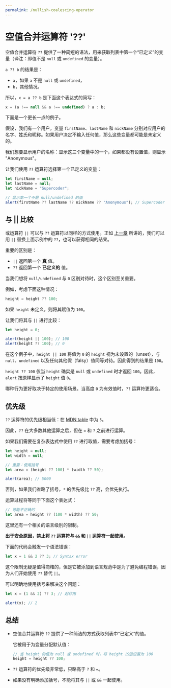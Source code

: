 ```yaml
---
permalink: /nullish-coalescing-operator
---
```


# 空值合并运算符 '??'

空值合并运算符 `??` 提供了一种简短的语法，用来获取列表中第一个“已定义”的变量（译注：即值不是 `null` 或 `undefined` 的变量）。

`a ?? b` 的结果是：
- `a`，如果 `a` 不是 `null` 或 `undefined`，
- `b`，其他情况。

所以，`x = a ?? b` 是下面这个表达式的简写：

```js
x = (a !== null && a !== undefined) ? a : b;
```

下面是一个更长一点的例子。

假设，我们有一个用户，变量 `firstName`、`lastName` 和 `nickName` 分别对应用户的名字、姓氏和昵称。如果用户决定不输入任何值，那么这些变量都可能是未定义的。

我们想要显示用户的名称：显示这三个变量中的一个，如果都没有设置值，则显示 "Anonymous"。

让我们使用 `??` 运算符选择第一个已定义的变量：

```js {5-6}
let firstName = null;
let lastName = null;
let nickName = "Supercoder";

// 显示第一个不是 null/undefined 的值
alert(firstName ?? lastName ?? nickName ?? "Anonymous"); // Supercoder
```

## 与 || 比较

或运算符 `||` 可以与 `??` 运算符以同样的方式使用。正如 [上一章](/logical-operators#or-finds-the-first-truthy-value) 所讲的，我们可以用 `||` 替换上面示例中的 `??`，也可以获得相同的结果。

重要的区别是：
- `||` 返回第一个 **真** 值。
- `??` 返回第一个 **已定义的** 值。

当我们想将 `null/undefined` 与 `0` 区别对待时，这个区别至关重要。

例如，考虑下面这种情况：

```js
height = height ?? 100;
```

如果 `height` 未定义，则将其赋值为 `100`。

让我们将其与 `||` 进行比较：

```js
let height = 0;

alert(height || 100); // 100
alert(height ?? 100); // 0
```

在这个例子中，`height || 100` 将值为 `0` 的 `height` 视为未设置的（unset），与 `null`、`undefined` 以及任何其他假（falsy）值同等对待。因此得到的结果是 `100`。

`height ?? 100` 仅当 `height` 确实是 `null` 或 `undefined` 时才返回 `100`。因此，`alert` 按原样显示了 `height` 值 `0`。

哪种行为更好取决于特定的使用场景。当高度 `0` 为有效值时，`??` 运算符更适合。

## 优先级

`??` 运算符的优先级相当低：在 [MDN table](https://developer.mozilla.org/en-US/docs/Web/JavaScript/Reference/Operators/Operator_Precedence#Table) 中为 `5`。

因此，`??` 在大多数其他运算之后，但在 `=` 和 `?` 之前进行运算。

如果我们需要在复杂表达式中使用 `??` 进行取值，需要考虑加括号：

```js
let height = null;
let width = null;

// 重要：使用括号
let area = (height ?? 100) * (width ?? 50);

alert(area); // 5000
```

否则，如果我们省略了括号，`*` 的优先级比 `??` 高，会优先执行。

运算过程将等同于下面这个表达式：

```js
// 可能不正确的
let area = height ?? (100 * width) ?? 50;
```

这里还有一个相关的语言级别的限制。

**出于安全原因，禁止将 `??` 运算符与 `&&` 和 `||` 运算符一起使用。**

下面的代码会触发一个语法错误：

```js
let x = 1 && 2 ?? 3; // Syntax error
```

这个限制无疑是值得商榷的，但是它被添加到语言规范中是为了避免编程错误，因为人们开始使用 `??` 替代 `||`。

可以明确地使用括号来解决这个问题：

```js {1}
let x = (1 && 2) ?? 3; // 起作用

alert(x); // 2
```

## 总结

- 空值合并运算符 `??` 提供了一种简洁的方式获取列表中“已定义”的值。

    它被用于为变量分配默认值：

    ```js
    // 当 height 的值为 null 或 undefined 时，将 height 的值设置为 100
    height = height ?? 100;
    ```

- `??` 运算符的优先级非常低，只略高于 `?` 和 `=`。
- 如果没有明确添加括号，不能将其与 `||` 或 `&&` 一起使用。

